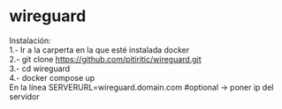 # wireguard
Instalación:  
1.- Ir a la carperta en la que esté instalada docker  
2.- git clone https://github.com/pitiritic/wireguard.git  
3.- cd wireguard  
4.- docker compose up  
En la línea SERVERURL=wireguard.domain.com #optional -> poner ip del servidor  
